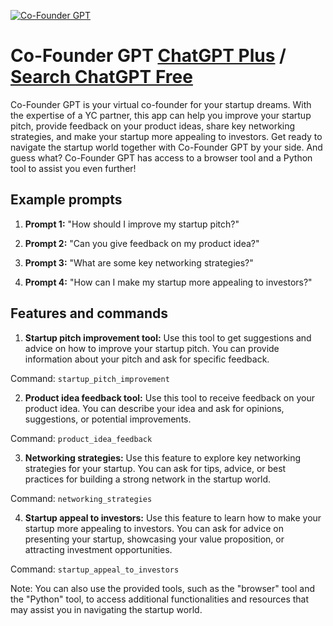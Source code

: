 
[![Co-Founder GPT](https://files.oaiusercontent.com/file-dqOREVbkk0t8fBo8f1zTGhyL?se=2123-10-17T14%3A37%3A29Z&sp=r&sv=2021-08-06&sr=b&rscc=max-age%3D31536000%2C%20immutable&rscd=attachment%3B%20filename%3Dhyperaide_young_female_tech_startup_founder_131a3f87-3e57-49c0-b08e-a8c8f7f98e2f.png&sig=cSLEJSgFKiHZIwIXqCp1EMTOxstGvSe6iXt4QUsIp/8%3D)](https://chat.openai.com/g/g-R8ie1mFKK-co-founder-gpt)

# Co-Founder GPT [ChatGPT Plus](https://chat.openai.com/g/g-R8ie1mFKK-co-founder-gpt) / [Search ChatGPT Free](https://gptcall.net/index.html#/?search=Co-Founder%20GPT)

Co-Founder GPT is your virtual co-founder for your startup dreams. With the expertise of a YC partner, this app can help you improve your startup pitch, provide feedback on your product ideas, share key networking strategies, and make your startup more appealing to investors. Get ready to navigate the startup world together with Co-Founder GPT by your side. And guess what? Co-Founder GPT has access to a browser tool and a Python tool to assist you even further!

## Example prompts

1. **Prompt 1:** "How should I improve my startup pitch?"

2. **Prompt 2:** "Can you give feedback on my product idea?"

3. **Prompt 3:** "What are some key networking strategies?"

4. **Prompt 4:** "How can I make my startup more appealing to investors?"

## Features and commands

1. **Startup pitch improvement tool:** Use this tool to get suggestions and advice on how to improve your startup pitch. You can provide information about your pitch and ask for specific feedback.

Command: `startup_pitch_improvement`

2. **Product idea feedback tool:** Use this tool to receive feedback on your product idea. You can describe your idea and ask for opinions, suggestions, or potential improvements.

Command: `product_idea_feedback`

3. **Networking strategies:** Use this feature to explore key networking strategies for your startup. You can ask for tips, advice, or best practices for building a strong network in the startup world.

Command: `networking_strategies`

4. **Startup appeal to investors:** Use this feature to learn how to make your startup more appealing to investors. You can ask for advice on presenting your startup, showcasing your value proposition, or attracting investment opportunities.

Command: `startup_appeal_to_investors`

Note: You can also use the provided tools, such as the "browser" tool and the "Python" tool, to access additional functionalities and resources that may assist you in navigating the startup world.


